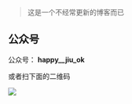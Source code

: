 > 这是一个不经常更新的博客而已

## 公众号

公众号： **happy__jiu_ok**

或者扫下面的二维码

![](http://lab.tianyizone.com/qrcode.png)
